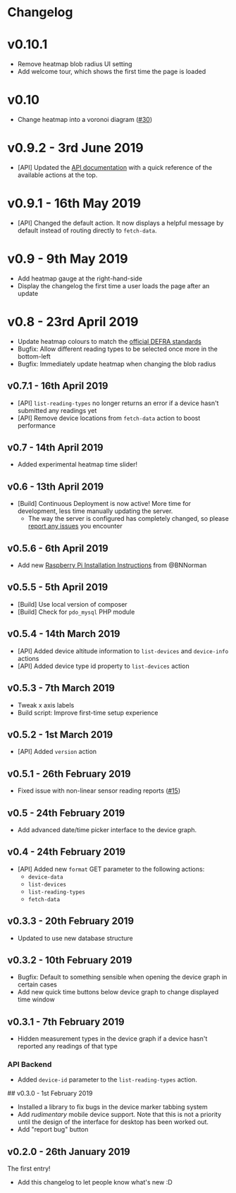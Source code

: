 # Changelog

# v0.10.1
 - Remove heatmap blob radius UI setting
 - Add welcome tour, which shows the first time the page is loaded

# v0.10
 - Change heatmap into a voronoi diagram ([#30](https://github.com/ConnectedHumber/Air-Quality-Web/issues/30))

# v0.9.2 - 3rd June 2019
 - [API] Updated the [API documentation](https://aq.connectedhumber.org/__nightdocs/05-API-Docs.html) with a quick reference of the available actions at the top.

# v0.9.1 - 16th May 2019
 - [API] Changed the default action. It now displays a helpful message by default instead of routing directly to `fetch-data`.

# v0.9 - 9th May 2019
 - Add heatmap gauge at the right-hand-side
 - Display the changelog the first time a user loads the page after an update

# v0.8 - 23rd April 2019
 - Update heatmap colours to match the [official DEFRA standards](https://uk-air.defra.gov.uk/air-pollution/daqi?view=more-info&pollutant=pm25#pollutant)
 - Bugfix: Allow different reading types to be selected once more in the bottom-left
 - Bugfix: Immediately update heatmap when changing the blob radius

## v0.7.1 - 16th April 2019
 - [API] `list-reading-types` no longer returns an error if a device hasn't submitted any readings yet
 - [API] Remove device locations from `fetch-data` action to boost performance

## v0.7 - 14th April 2019
 - Added experimental heatmap time slider!

## v0.6 - 13th April 2019
 - [Build] Continuous Deployment is now active! More time for development, less time manually updating the server.
     - The way the server is configured has completely changed, so please [report any issues](https://github.com/ConnectedHumber/Air-Quality-Web/issues/new) you encounter

## v0.5.6 - 6th April 2019
 - Add new [Raspberry Pi Installation Instructions](https://aq.connectedhumber.org/__nightdocs/50-Raspberry-Pi-Installation-Instructions.html) from @BNNorman

## v0.5.5 - 5th April 2019
 - [Build] Use local version of composer
 - [Build] Check for `pdo_mysql` PHP module

## v0.5.4 - 14th March 2019
 - [API] Added device altitude information to `list-devices` and `device-info` actions
 - [API] Added device type id property to `list-devices` action

## v0.5.3 - 7th March 2019
 - Tweak x axis labels
 - Build script: Improve first-time setup experience

## v0.5.2 - 1st March 2019
 - [API] Added `version` action

## v0.5.1 - 26th February 2019
 - Fixed issue with non-linear sensor reading reports ([#15](https://github.com/ConnectedHumber/Air-Quality-Web/issues/15))

## v0.5 - 24th February 2019
 - Add advanced date/time picker interface to the device graph.

## v0.4 - 24th February 2019
 - [API] Added new `format` GET parameter to the following actions:
     - `device-data`
     - `list-devices`
     - `list-reading-types`
     - `fetch-data`

## v0.3.3 - 20th February 2019
 - Updated to use new database structure

## v0.3.2 - 10th February 2019
 - Bugfix: Default to something sensible when opening the device graph in certain cases
 - Add new quick time buttons below device graph to change displayed time window

## v0.3.1 - 7th February 2019
 - Hidden measurement types in the device graph if a device hasn't reported any readings of that type

### API Backend
 - Added `device-id` parameter to the `list-reading-types` action.

## v0.3.0 - 1st February 2019
 - Installed a library to fix bugs in the device marker tabbing system
 - Add _rudimentary_ mobile device support. Note that this is not a priority until the design of the interface for desktop has been worked out.
 - Add "report bug" button

## v0.2.0 - 26th January 2019
The first entry!

 - Add this changelog to let people know what's new :D
